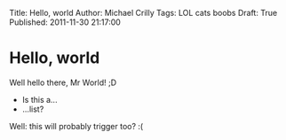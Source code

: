 Title: Hello, world
Author: Michael Crilly
Tags: LOL cats boobs
Draft: True
Published: 2011-11-30 21:17:00

Hello, world
============
Well hello there, Mr World! ;D

- Is this a...
- ...list?

Well: this will probably trigger too? :(